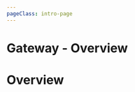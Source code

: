 ```yaml
---
pageClass: intro-page
---
```


# Gateway - Overview

<!-- markdownlint-disable-next-line -->
# Overview
